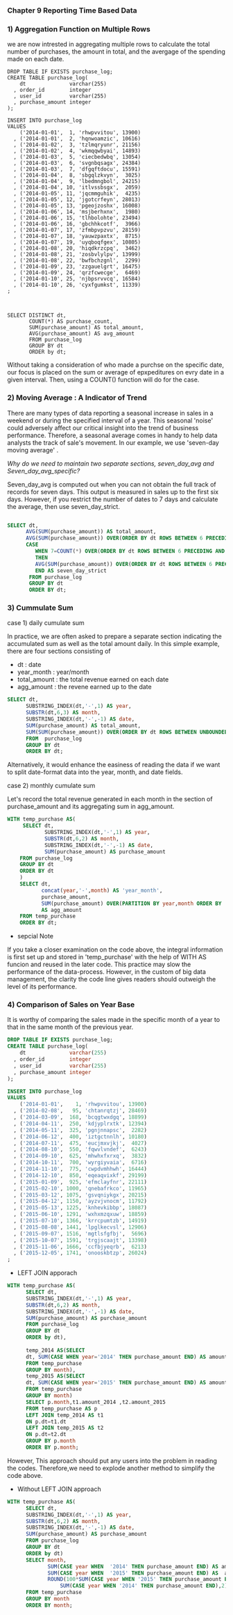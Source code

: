 ### Chapter 9 Reporting Time Based Data

### 1) Aggregation Function on Multiple Rows

we are now intrested in aggregating multiple rows to calculate the total number of purchases, the amount in total, and the avergage of the 
spending made on each date. 

```MySQL
DROP TABLE IF EXISTS purchase_log;
CREATE TABLE purchase_log(
    dt              varchar(255)
  , order_id        integer
  , user_id         varchar(255)
  , purchase_amount integer
);

INSERT INTO purchase_log
VALUES
    ('2014-01-01',  1, 'rhwpvvitou', 13900)
  , ('2014-01-01',  2, 'hqnwoamzic', 10616)
  , ('2014-01-02',  3, 'tzlmqryunr', 21156)
  , ('2014-01-02',  4, 'wkmqqwbyai', 14893)
  , ('2014-01-03',  5, 'ciecbedwbq', 13054)
  , ('2014-01-03',  6, 'svgnbqsagx', 24384)
  , ('2014-01-03',  7, 'dfgqftdocu', 15591)
  , ('2014-01-04',  8, 'sbgqlzkvyn',  3025)
  , ('2014-01-04',  9, 'lbedmngbol', 24215)
  , ('2014-01-04', 10, 'itlvssbsgx',  2059)
  , ('2014-01-05', 11, 'jqcmmguhik',  4235)
  , ('2014-01-05', 12, 'jgotcrfeyn', 28013)
  , ('2014-01-05', 13, 'pgeojzoshx', 16008)
  , ('2014-01-06', 14, 'msjberhxnx',  1980)
  , ('2014-01-06', 15, 'tlhbolohte', 23494)
  , ('2014-01-06', 16, 'gbchhkcotf',  3966)
  , ('2014-01-07', 17, 'zfmbpvpzvu', 28159)
  , ('2014-01-07', 18, 'yauwzpaxtx',  8715)
  , ('2014-01-07', 19, 'uyqboqfgex', 10805)
  , ('2014-01-08', 20, 'hiqdkrzcpq',  3462)
  , ('2014-01-08', 21, 'zosbvlylpv', 13999)
  , ('2014-01-08', 22, 'bwfbchzgnl',  2299)
  , ('2014-01-09', 23, 'zzgauelgrt', 16475)
  , ('2014-01-09', 24, 'qrzfcwecge',  6469)
  , ('2014-01-10', 25, 'njbpsrvvcq', 16584)
  , ('2014-01-10', 26, 'cyxfgumkst', 11339)
;



SELECT DISTINCT dt,
       COUNT(*) AS purchase_count,
	   SUM(purchase_amount) AS total_amount,
       AVG(purchase_amount) AS avg_amount
       FROM purchase_log
       GROUP BY dt
       ORDER by dt;
```


Without taking a consideration of who made a purchse on the specific date, our focus is placed on the sum or average of epxpeditures 
on evry date in a given interval. Then, using a COUNT() function will do for the case. 


### 2) Moving Average : A Indicator of Trend 

There are many types of data reporting a seasonal increase in sales in a weekend or during the specified interval of a year. 
This seasonal 'noise' could adversely affect our critical insight into the trend of business performance. Therefore, a seasonal average comes in handy to help data analysts the track of sale's movement. In our example, we use 'seven-day moving average' .


_Why do we need to maintain two separate sections, seven_day_avg and Seven_day_avg_specific?_

Seven_day_avg is computed out when you can not obtain the full track of records for seven days. This output is measured in sales up
to the first six days. However, if you restrict the number of dates to 7 days and calculate the average, then use seven_day_strict. 
 
 ```sql
 
SELECT dt, 
       AVG(SUM(purchase_amount)) AS total_amount,
       AVG(SUM(purchase_amount)) OVER(ORDER BY dt ROWS BETWEEN 6 PRECEDING AND CURRENT ROW) AS seven_day_avg,
       CASE 
          WHEN 7=COUNT(*) OVER(ORDER BY dt ROWS BETWEEN 6 PRECEDING AND CURRENT ROW) 
          THEN 
          AVG(SUM(purchase_amount)) OVER(ORDER BY dt ROWS BETWEEN 6 PRECEDING AND CURRENT ROW)
          END AS seven_day_strict
		FROM purchase_log
        GROUP BY dt
        ORDER BY dt;
 ```
 
 ### 3) Cummulate Sum 
 
 case 1) daily cumulate sum 
 
 In practice, we are often asked to prepare a separate section indicating the accumulated sum as well as the total amount daily.
 In this simple example, there are four sections consisting of 
 
 - dt : date
 - year_month : year/month
 - total_amount : the total revenue earned on each date
 - agg_amount : the revene earned up to the date
 
 
 ```sql 
 SELECT dt, 
       SUBSTRING_INDEX(dt,'-',1) AS year,
       SUBSTR(dt,6,3) AS month,
       SUBSTRING_INDEX(dt,'-',-1) AS date,
       SUM(purchase_amount) AS total_amount,
       SUM(SUM(purchase_amount)) OVER(ORDER BY dt ROWS BETWEEN UNBOUNDED PRECEDING AND CURRENT ROW) AS agg_amount
       FROM  purchase_log
       GROUP BY dt
       ORDER BY dt;
 ```
Alternatively, it would enhance the easiness of reading the data if we want to split date-format data into the year, month, and date fields.

case 2) monthly cumulate sum

Let's record the total revenue generated in each month in the section of purchase_amount and its aggregating sum in agg_amount. 

```sql
WITH temp_purchase AS(
     SELECT dt,
            SUBSTRING_INDEX(dt,'-',1) AS year,
			SUBSTR(dt,6,2) AS month,
            SUBSTRING_INDEX(dt,'-',-1) AS date,
            SUM(purchase_amount) AS purchase_amount
	FROM purchase_log
    GROUP BY dt
    ORDER BY dt
    )
    SELECT dt,
           concat(year,'-',month) AS 'year_month',
           purchase_amount,
           SUM(purchase_amount) OVER(PARTITION BY year,month ORDER BY  dt ROWS BETWEEN UNBOUNDED PRECEDING AND CURRENT ROW)
           AS agg_amount
	FROM temp_purchase
    ORDER BY dt;
```
- sepcial Note

If you take a closer examination on the code above,   the integral information is first set up and stored in 'temp_purchase' with the help of WITH AS funcion and reused in the later code.  This practice may slow the performance of the data-process. However, in the custom of big data management, the clarity the code line gives readers should outweigh the level of its performance. 


### 4) Comparison of Sales on Year Base  
It is worthy of comparing the sales made in the specific month of a year to that in the same month of the previous year.

```sql
DROP TABLE IF EXISTS purchase_log;
CREATE TABLE purchase_log(
    dt              varchar(255)
  , order_id        integer
  , user_id         varchar(255)
  , purchase_amount integer
);

INSERT INTO purchase_log
VALUES
    ('2014-01-01',    1, 'rhwpvvitou', 13900)
  , ('2014-02-08',   95, 'chtanrqtzj', 28469)
  , ('2014-03-09',  168, 'bcqgtwxdgq', 18899)
  , ('2014-04-11',  250, 'kdjyplrxtk', 12394)
  , ('2014-05-11',  325, 'pgnjnnapsc',  2282)
  , ('2014-06-12',  400, 'iztgctnnlh', 10180)
  , ('2014-07-11',  475, 'eucjmxvjkj',  4027)
  , ('2014-08-10',  550, 'fqwvlvndef',  6243)
  , ('2014-09-10',  625, 'mhwhxfxrxq',  3832)
  , ('2014-10-11',  700, 'wyrgiyvaia',  6716)
  , ('2014-11-10',  775, 'cwpdvmhhwh', 16444)
  , ('2014-12-10',  850, 'eqeaqvixkf', 29199)
  , ('2015-01-09',  925, 'efmclayfnr', 22111)
  , ('2015-02-10', 1000, 'qnebafrkco', 11965)
  , ('2015-03-12', 1075, 'gsvqniykgx', 20215)
  , ('2015-04-12', 1150, 'ayzvjvnocm', 11792)
  , ('2015-05-13', 1225, 'knhevkibbp', 18087)
  , ('2015-06-10', 1291, 'wxhxmzqxuw', 18859)
  , ('2015-07-10', 1366, 'krrcpumtzb', 14919)
  , ('2015-08-08', 1441, 'lpglkecvsl', 12906)
  , ('2015-09-07', 1516, 'mgtlsfgfbj',  5696)
  , ('2015-10-07', 1591, 'trgjscaajt', 13398)
  , ('2015-11-06', 1666, 'ccfbjyeqrb',  6213)
  , ('2015-12-05', 1741, 'onooskbtzp', 26024)
;
```

- LEFT JOIN apporach 

```sql
WITH temp_purchase AS(
      SELECT dt, 
      SUBSTRING_INDEX(dt,'-',1) AS year,
      SUBSTR(dt,6,2) AS month,
      SUBSTRING_INDEX(dt,'-',-1) AS date,
      SUM(purchase_amount) AS purchase_amount
      FROM purchase_log
      GROUP BY dt
      ORDER by dt),
      
      temp_2014 AS(SELECT
      dt, SUM(CASE WHEN year='2014' THEN purchase_amount END) AS amount_2014
      FROM temp_purchase
      GROUP BY month),
      temp_2015 AS(SELECT
      dt, SUM(CASE WHEN year='2015' THEN purchase_amount END) AS amount_2015
      FROM temp_purchase
      GROUP BY month)
      SELECT p.month,t1.amount_2014 ,t2.amount_2015
      FROM temp_purchase AS p
      LEFT JOIN temp_2014 AS t1
      ON p.dt=t1.dt
      LEFT JOIN temp_2015 AS t2
      ON p.dt=t2.dt
      GROUP BY p.month
      ORDER BY p.month;

```
However, This approach should put any users into the problem in reading the codes. 
Therefore,we need to explode another method to simplify the code above. 

- Without LEFT JOIN approach

```sql
WITH temp_purchase AS(
      SELECT dt, 
      SUBSTRING_INDEX(dt,'-',1) AS year,
      SUBSTR(dt,6,2) AS month,
      SUBSTRING_INDEX(dt,'-',-1) AS date,
      SUM(purchase_amount) AS purchase_amount
      FROM purchase_log
      GROUP BY dt
      ORDER by dt)
      SELECT month,
             SUM(CASE year WHEN  '2014' THEN purchase_amount END) AS amount_2014,
             SUM(CASE year WHEN  '2015' THEN purchase_amount END) AS  amount_2015,
             ROUND(100*SUM(CASE year WHEN '2015' THEN purchase_amount END)/
                 SUM(CASE year WHEN '2014' THEN purchase_amount END),2) AS rate
	  FROM temp_purchase
      GROUP BY month
      ORDER BY month;
```



